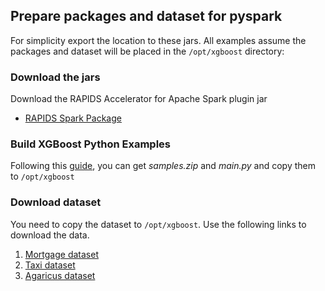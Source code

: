## Prepare packages and dataset for pyspark

For simplicity export the location to these jars. All examples assume the packages and dataset will be placed in the `/opt/xgboost` directory:

### Download the jars

Download the RAPIDS Accelerator for Apache Spark plugin jar
  * [RAPIDS Spark Package](https://repo1.maven.org/maven2/com/nvidia/rapids-4-spark_2.12/23.02.0/rapids-4-spark_2.12-23.02.0.jar)

### Build XGBoost Python Examples

Following this [guide](/docs/get-started/xgboost-examples/building-sample-apps/python.md), you can get *samples.zip* and *main.py* and copy them to `/opt/xgboost`

### Download dataset

You need to copy the dataset to `/opt/xgboost`. Use the following links to download the data.
1. [Mortgage dataset](/docs/get-started/xgboost-examples/dataset/mortgage.md)
2. [Taxi dataset](https://www1.nyc.gov/site/tlc/about/tlc-trip-record-data.page)
3. [Agaricus dataset](https://gust.dev/r/xgboost-agaricus)

